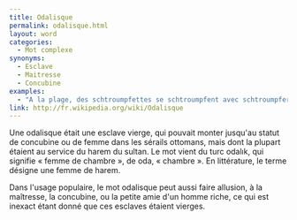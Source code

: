 ```yaml
---
title: Odalisque
permalink: odalisque.html
layout: word
categories:
  - Mot complexe
synonyms:
  - Esclave
  - Maitresse
  - Concubine
examples:
  - "A la plage, des schtroumpfettes se schtroumpfent avec schtroumpferie (traduction de l'auteur : des odalisques se pavanent avec ostentation). (cf. Histoires)"
link: http://fr.wikipedia.org/wiki/Odalisque
---
```


Une odalisque était une esclave vierge, qui pouvait monter jusqu'au statut de concubine ou de femme dans les sérails ottomans, mais dont la plupart étaient au service du harem du sultan. Le mot vient du turc odal&#305;k, qui signifie « femme de chambre », de oda, « chambre ». En littérature, le terme désigne une femme de harem.

Dans l'usage populaire, le mot odalisque peut aussi faire allusion, à la maîtresse, la concubine, ou la petite amie d'un homme riche, ce qui est inexact étant donné que ces esclaves étaient vierges.

